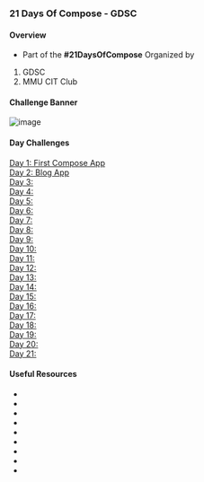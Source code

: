 ### 21 Days Of Compose - GDSC
#### Overview
- Part of the **#21DaysOfCompose** Organized by
1. GDSC
2. MMU CIT Club
#### Challenge Banner
![image](https://user-images.githubusercontent.com/77758884/201653321-bf618c79-0e2a-48ea-8ab9-d3be7ec810f5.png)

#### Day Challenges

[Day 1: First Compose App](/Day1)\
[Day 2: Blog App](/Day2/)\
[Day 3:](/Day)\
[Day 4:](/Day)\
[Day 5:](/Day)\
[Day 6:](/Day)\
[Day 7:](/Day)\
[Day 8:](/Day)\
[Day 9:](/Day)\
[Day 10:](/Day)\
[Day 11:](/Day)\
[Day 12:](/Day)\
[Day 13:](/Day)\
[Day 14:](/Day)\
[Day 15:](/Day)\
[Day 16:](/Day)\
[Day 17:](/Day)\
[Day 18:](/Day)\
[Day 19:](/Day)\
[Day 20:](/Day)\
[Day 21:](/Day)

#### Useful Resources
- []()
- []()
- []()
- []()
- []()
- []()
- []()
- []()
- []()